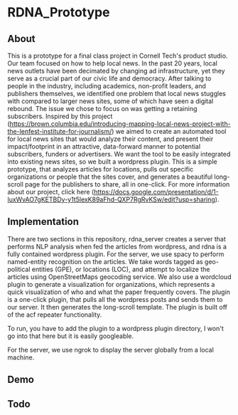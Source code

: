 # RDNA_Prototype

## About
This is a prototype for a final class project in Cornell Tech's product studio. Our team focused on how to help local news. In the past 20 years, local news outlets have been decimated by changing ad infrastructure, yet they serve as a crucial part of our civic life and democracy. After talking to people in the industry, including academics, non-profit leaders, and publishers themselves, we identified one problem that local news stuggles with compared to larger news sites, some of which have seen a digital rebound. The issue we chose to focus on was getting a retaining subscribers. Inspired by this project (https://brown.columbia.edu/introducing-mapping-local-news-project-with-the-lenfest-institute-for-journalism/) we aimed to create an automated tool for local news sites that would analyze their content, and present their impact/footprint in an attractive, data-forward manner to potential subscribers, funders or advertisers. We want the tool to be easily integrated into existing news sites, so we built a wordpress plugin. This is a simple prototype, that analyzes articles for locations, pulls out specific organizations or people that the sites cover, and generates a beautiful long-scroll page for the publishers to share, all in one-click. For more information about our project, click here (https://docs.google.com/presentation/d/1-luxWvAO7gKETBDy-y1t5lexK89aFhd-QXP7RgRvKSw/edit?usp=sharing).

## Implementation
There are two sections in this repository, rdna_server creates a server that performs NLP analysis when fed the articles from wordpress, and rdna is a fully contained wordpress plugin. For the server, we use spacy to perform named-entity recognition on the articles. We take words tagged as geo-political entities (GPE), or locations (LOC), and attempt to localize the articles using OpenStreetMaps geocoding service. We also use a wordcloud plugin to generate a visualization for organizations, which represents a quick visualization of who and what the paper frequently covers. The plugin is a one-click plugin, that pulls all the wordpress posts and sends them to our server. It then generates the long-scroll template. The plugin is built off of the acf repeater functionality.

To run, you have to add the plugin to a wordpress plugin directory, I won't go into that here but it is easily googleable.

For the server, we use ngrok to display the server globally from a local machine. 

## Demo 

## Todo
